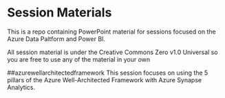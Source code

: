 # Session Materials

This is a repo containing PowerPoint material for sessions focused on the Azure Data Paltform and Power BI.

All session material is under the Creative Commons Zero v1.0 Universal so you are free to use any of the material in your own 

##azurewellarchitectedframework
This session focuses on using the 5 pillars of the Azure Well-Architected Framework with Azure Synapse Analytics.
